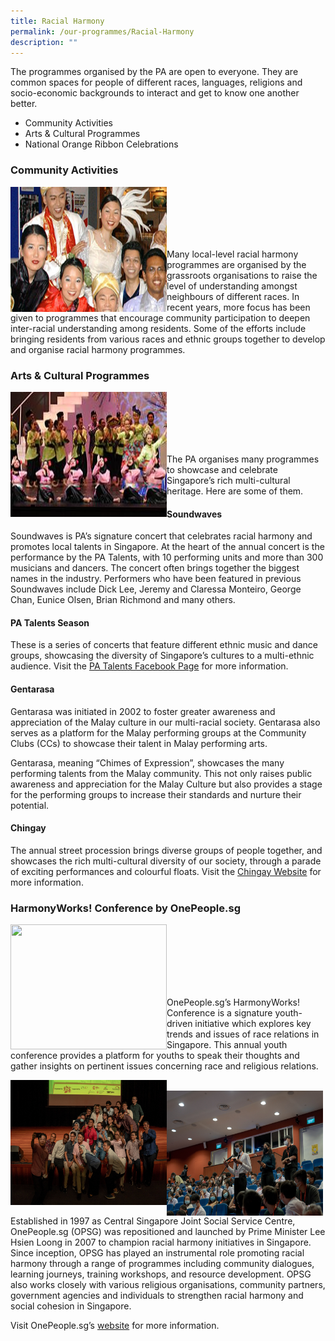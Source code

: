 ```yaml
---
title: Racial Harmony
permalink: /our-programmes/Racial-Harmony
description: ""
---
```

The programmes organised by the PA are open to everyone. They are common spaces for people of different races, languages, religions and socio-economic backgrounds to interact and get to know one another better.

* Community Activities
* Arts & Cultural Programmes
* National Orange Ribbon Celebrations

### Community Activities
<img style="height:200px;width:250px"  align="left" src="/images/Programmes/Racial%20Harmony/racialharmony-communityactivities.jpg"><br><br><br><br><br>


Many local-level racial harmony programmes are organised by the grassroots organisations to raise the level of understanding amongst neighbours of different races. In recent years, more focus has been given to programmes that encourage community participation to deepen inter-racial understanding among residents. Some of the efforts include bringing residents from various races and ethnic groups together to develop and organise racial harmony programmes.

 

### Arts & Cultural Programmes
<img style="height:200px;width:250px"  align="left" src="/images/Programmes/Racial%20Harmony/racialharmony-artscultureprog.jpg"><br><br><br><br><br>


The PA organises many programmes to showcase and celebrate Singapore’s rich multi-cultural heritage. Here are some of them.

#### Soundwaves
Soundwaves is PA’s signature concert that celebrates racial harmony and promotes local talents in Singapore. At the heart of the annual concert is the performance by the PA Talents, with 10 performing units and more than 300 musicians and dancers. The concert often brings together the biggest names in the industry. Performers who have been featured in previous Soundwaves include Dick Lee, Jeremy and Claressa Monteiro, George Chan, Eunice Olsen, Brian Richmond and many others.

#### PA Talents Season
These is a series of concerts that feature different ethnic music and dance groups, showcasing the diversity of Singapore’s cultures to a multi-ethnic audience. Visit the [PA Talents Facebook Page](https://www.facebook.com/PA.Talents) for more information.

#### Gentarasa
Gentarasa was initiated in 2002 to foster greater awareness and appreciation of the Malay culture in our multi-racial society.  Gentarasa also serves as a platform for the Malay performing groups at the Community Clubs (CCs) to showcase their talent in Malay performing arts.

Gentarasa, meaning “Chimes of Expression”, showcases the many performing talents from the Malay community. This not only raises public awareness and appreciation for the Malay Culture but also provides a stage for the performing groups to increase their standards and nurture their potential.

#### Chingay
The annual street procession brings diverse groups of people together, and showcases the rich multi-cultural diversity of our society, through a parade of exciting performances and colourful floats. Visit the [Chingay Website](https://www.chingay.gov.sg/) for more information.

 

### HarmonyWorks! Conference by OnePeople.sg
<img style="height:200px;width:250px"  align="left" src="/images/Programmes/Racial%20Harmony/Conference.jpg"><br><br><br><br><br>
<br>


OnePeople.sg’s HarmonyWorks! Conference is a signature youth-driven initiative which explores key trends and issues of race relations in Singapore. This annual youth conference provides a platform for youths to speak their thoughts and gather insights on pertinent issues concerning race and religious relations.


<img style="height:200px;width:250px"  align="left"
src="/images/Our%20Programmes/OPSG%202.jpg"><br><img style="height:200px;width:250px"  align="left"
src="/images/Our%20Programmes/OPSG%203.jpg"><br><br><br><br><br><br><br><br><br><br>

Established in 1997 as Central Singapore Joint Social Service Centre, OnePeople.sg (OPSG) was repositioned and launched by Prime Minister Lee Hsien Loong in 2007 to champion racial harmony initiatives in Singapore. Since inception, OPSG has played an instrumental role promoting racial harmony through a range of programmes including community dialogues, learning journeys, training workshops, and resource development. OPSG also works closely with various religious organisations, community partners, government agencies and individuals to strengthen racial harmony and social cohesion in Singapore.

Visit OnePeople.sg’s [website](https://www.onepeople.sg/) for more information.